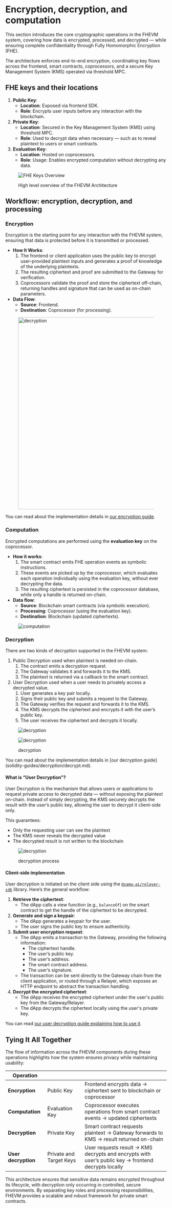 # Encryption, decryption, and computation

This section introduces the core cryptographic operations in the FHEVM system, covering how data is encrypted,
processed, and decrypted — while ensuring complete confidentiality through Fully Homomorphic Encryption (FHE).

The architecture enforces end-to-end encryption, coordinating key flows across the frontend, smart contracts,
coprocessors, and a secure Key Management System (KMS) operated via threshold MPC.

## **FHE keys and their locations**

1. **Public Key**:
   - **Location**: Exposed via frontend SDK.
   - **Role**: Encrypts user inputs before any interaction with the blockchain.
2. **Private Key**:
   - **Location**: Secured in the Key Management System (KMS) using threshold MPC.
   - **Role**: Used to decrypt data when necessary — such as to reveal plaintext to users or smart contracts.
3. **Evaluation Key**:
   - **Location**: Hosted on coprocessors.
   - **Role**: Usage: Enables encrypted computation without decrypting any data.

<figure><img src="../.gitbook/assets/architecture.png" alt="FHE Keys Overview"><figcaption><p>High level overview of the FHEVM Architecture</p></figcaption></figure>

## **Workflow: encryption, decryption, and processing**

### **Encryption**

Encryption is the starting point for any interaction with the FHEVM system, ensuring that data is protected before it is
transmitted or processed.

- **How It Works**:
  1. The frontend or client application uses the public key to encrypt user-provided plaintext inputs and generates a
     proof of knowledge of the underlying plaintexts.
  2. The resulting ciphertext and proof are submitted to the Gateway for verification.
  3. Coprocessors validate the proof and store the ciphertext off-chain, returning handles and signature that can be
     used as on-chain parameters.
- **Data Flow**:
  - **Source**: Frontend.
  - **Destination**: Coprocessor (for processing).

<figure><img src="../.gitbook/assets/encrypt.png" alt="decryption" width="600"><figcaption></figcaption></figure>

You can read about the implementation details in [our encryption guide](solidity-guides/inputs.md).

### **Computation**

Encrypted computations are performed using the **evaluation key** on the coprocessor.

- **How it works**:
  1. The smart contract emits FHE operation events as symbolic instructions.
  2. These events are picked up by the coprocessor, which evaluates each operation individually using the evaluation
     key, without ever decrypting the data.
  3. The resulting ciphertext is persisted in the coprocessor database, while only a handle is returned on-chain.
- **Data flow**:
  - **Source**: Blockchain smart contracts (via symbolic execution).
  - **Processing**: Coprocessor (using the evaluation key).
  - **Destination**: Blockchain (updated ciphertexts).

<figure><img src="../.gitbook/assets/computation.png" alt="computation"><figcaption></figcaption></figure>

### **Decryption**

There are two kinds of decryption supported in the FHEVM system:

1. Public Decryption used when plaintext is needed on-chain.
   1. The contract emits a decryption request.
   2. The Gateway validates it and forwards it to the KMS.
   3. The plaintext is returned via a callback to the smart contract.
2. User Decryption used when a user needs to privately access a decrypted value.
   1. User generates a key pair locally.
   2. Signs their public key and submits a request to the Gateway.
   3. The Gateway verifies the request and forwards it to the KMS.
   4. The KMS decrypts the ciphertext and encrypts it with the user’s public key.
   5. The user receives the ciphertext and decrypts it locally.

<figure><img src="../.gitbook/assets/decryption.png" alt="decryption"><figcaption></figcaption></figure>

<figure><img src="../.gitbook/assets/asyncDecrypt.png" alt="decryption"><figcaption><p>decryption</p></figcaption></figure>
You can read about the implementation details in [our decryption guide](solidity-guides/decryption/decrypt.md).

#### What is “User Decryption”?

User Decryption is the mechanism that allows users or applications to request private access to decrypted data — without
exposing the plaintext on-chain. Instead of simply decrypting, the KMS securely decrypts the result with the user’s
public key, allowing the user to decrypt it client-side only.

This guarantees:

- Only the requesting user can see the plaintext
- The KMS never reveals the decrypted value
- The decrypted result is not written to the blockchain

<figure><img src="../.gitbook/assets/reencryption.png" alt="decryption"><figcaption><p>decryption process</p></figcaption></figure>

#### Client-side implementation

User decryption is initiated on the client side using the
[`@zama-ai/relayer-sdk`](https://github.com/zama-ai/relayer-sdk/) library. Here’s the general workflow:

1. **Retrieve the ciphertext**:
   - The dApp calls a view function (e.g., `balanceOf`) on the smart contract to get the handle of the ciphertext to be
     decrypted.
2. **Generate and sign a keypair**:
   - The dApp generates a keypair for the user.
   - The user signs the public key to ensure authenticity.
3. **Submit user encryption request**:
   - The dApp emits a transaction to the Gateway, providing the following information:
     - The ciphertext handle.
     - The user’s public key.
     - The user’s address.
     - The smart contract address.
     - The user’s signature.
   - The transaction can be sent directly to the Gateway chain from the client application, or routed through a Relayer,
     which exposes an HTTP endpoint to abstract the transaction handling.
4. **Decrypt the encrypted ciphertext**:
   - The dApp receives the encrypted ciphertext under the user's public key from the Gateway/Relayer.
   - The dApp decrypts the ciphertext locally using the user's private key.

You can read [our user decryption guide explaining how to use it](solidity-guides/decryption/user-decryption.md).

## **Tying It All Together**

The flow of information across the FHEVM components during these operations highlights how the system ensures privacy
while maintaining usability:

| Operation           |                         |                                                                                                     |
| ------------------- | ----------------------- | --------------------------------------------------------------------------------------------------- |
| **Encryption**      | Public Key              | Frontend encrypts data → ciphertext sent to blockchain or coprocessor                               |
| **Computation**     | Evaluation Key          | Coprocessor executes operations from smart contract events → updated ciphertexts                    |
| **Decryption**      | Private Key             | Smart contract requests plaintext → Gateway forwards to KMS → result returned on-chain              |
| **User decryption** | Private and Target Keys | User requests result → KMS decrypts and encrypts with user’s public key → frontend decrypts locally |

This architecture ensures that sensitive data remains encrypted throughout its lifecycle, with decryption only occurring
in controlled, secure environments. By separating key roles and processing responsibilities, FHEVM provides a scalable
and robust framework for private smart contracts.
